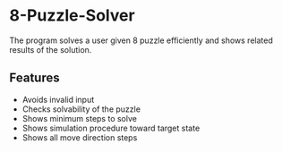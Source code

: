 # 8-Puzzle-Solver
The program solves a user given 8 puzzle efficiently and shows related results of the solution.

## Features

* Avoids invalid input
* Checks solvability of the puzzle
* Shows minimum steps to solve
* Shows simulation procedure toward target state
* Shows all move direction steps  
